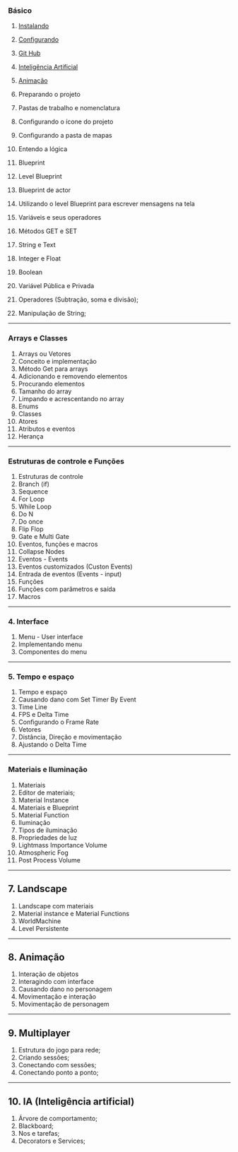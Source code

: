 ### Básico
1. [Instalando](https://myerco.github.io/unreal-engine/modulo1/1-instalando.html)
1. [Configurando](https://myerco.github.io/unreal-engine/modulo1/2-organizando.html)
1. [Git Hub](https://myerco.github.io/unreal-engine/3-github.html)
1. [Inteligência Artificial](https://myerco.github.io/unreal-engine/4-inteligenciaArtificial.html)
1. [Animação](https://myerco.github.io/unreal-engine/5-animacao.html)

1. Preparando o projeto
  1. Pastas de trabalho e nomenclatura
  1. Configurando o ícone do projeto
  1. Configurando a pasta de mapas
  1. Entendo a lógica
1. Blueprint
  1. Level Blueprint
  1. Blueprint de actor
  1. Utilizando o level Blueprint para escrever mensagens na tela
1. Variáveis e seus operadores
  1. Métodos GET e SET
  1. String e Text
  1. Integer e Float
  1. Boolean
  1. Variável Pública e Privada
  1. Operadores (Subtração, soma e divisão);
  1. Manipulação de String;
***
### Arrays e Classes  
1. Arrays ou Vetores
  1. Conceito e implementação
  1. Método Get para arrays
  1. Adicionando e removendo elementos
  1. Procurando elementos
  1. Tamanho do array
  1. Limpando e acrescentando no array
1. Enums
1. Classes
  1. Atores
  1. Atributos e eventos
  1. Herança   
***
### Estruturas de controle e Funções
1. Estruturas de controle
  1. Branch (if)
  1. Sequence
  1. For Loop
  1. While Loop
  1. Do N
  1. Do once
  1. Flip Flop
  1. Gate e Multi Gate
1. Eventos, funções e macros
  1. Collapse Nodes
  1. Eventos - Events
  1. Eventos customizados (Custon Events)
  1. Entrada de eventos (Events - input)
  1. Funções
  1. Funções com parâmetros e saída
  1. Macros
***
### 4. Interface
1. Menu - User interface
  1. Implementando menu
  1. Componentes do menu
***
###  5. Tempo e espaço
1. Tempo e espaço
  1. Causando dano com Set Timer By Event
  1. Time Line
  1. FPS e Delta Time
  1. Configurando o Frame Rate
  1. Vetores
  1. Distância, Direção e movimentação
  1. Ajustando o Delta Time   
***
### Materiais e Iluminação
1. Materiais
  1. Editor de materiais;
  1. Material Instance
  1. Materiais e Blueprint
  1. Material Function
1. Iluminação
  1. Tipos de iluminação
  1. Propriedades de luz
  1. Lightmass Importance Volume
  1. Atmospheric Fog
  1. Post Process Volume  
***
## 7. Landscape
1. Landscape com materiais
1. Material instance e Material Functions
1. WorldMachine
1. Level Persistente
***
## 8. Animação
1. Interação de objetos
1. Interagindo com interface
1. Causando dano no personagem
1. Movimentação e interação
1. Movimentação de personagem
***
## 9. Multiplayer
1. Estrutura do jogo para rede;
1. Criando sessões;
1. Conectando com sessões;
1. Conectando ponto a ponto;
***
## 10. IA (Inteligência artificial)
1. Árvore de comportamento;
1. Blackboard;
1. Nos e tarefas;
1. Decorators e Services;
